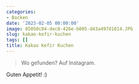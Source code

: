 ```yaml
---
categories:
- Backen
date: '2023-02-05 00:00:00'
image: 85050c84-dec8-426e-b005-d43a497d1014.JPG
slug: kakao-kefir-kuchen
tags: []
title: Kakao Kefir Kuchen
---
```



> Wo gefunden? Auf Instagram.

Guten Appetit! :)